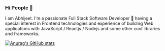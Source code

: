 ### Hi People 👋

I am Abhijeet. I'm a passionate Full Stack Software Developer 🚀 having a special interest in Frontend technologies and experience of building Web applications with JavaScript / Reactjs / Nodejs and some other cool libraries and frameworks.


[![Anurag's GitHub stats](https://github-readme-stats.vercel.app/api?username=codingtech390)](https://github.com/anuraghazra/github-readme-stats)

